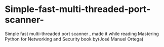# Simple-fast-multi-threaded-port-scanner-
Simple fast multi-threaded port scanner , made it while reading Mastering Python for Networking and Security book by(José Manuel Ortega)
